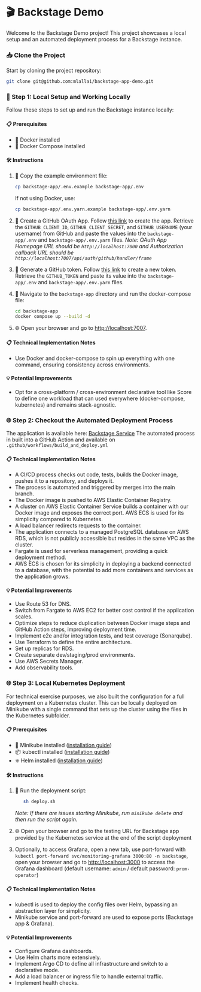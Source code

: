 # 🎬 Backstage Demo

Welcome to the Backstage Demo project! This project showcases a local setup and an automated deployment process for a Backstage instance.

### 📥 Clone the Project

Start by cloning the project repository:

```sh
git clone git@github.com:mlallai/backstage-app-demo.git
```

### 🚀 Step 1: Local Setup and Working Locally

Follow these steps to set up and run the Backstage instance locally:

#### 📋 Prerequisites

- 🐳 Docker installed
- 🐳 Docker Compose installed

#### 🛠️ Instructions

1. 📄 Copy the example environment file:

   ```sh
   cp backstage-app/.env.example backstage-app/.env
   ```

   If not using Docker, use:

   ```sh
   cp backstage-app/.env.yarn.example backstage-app/.env.yarn
   ```

2. 🔑 Create a GitHub OAuth App. Follow [this link](https://github.com/settings/applications/new) to create the app. Retrieve the `GITHUB_CLIENT_ID`, `GITHUB_CLIENT_SECRET`, and `GITHUB_USERNAME` (your username) from GitHub and paste the values into the `backstage-app/.env` and `backstage-app/.env.yarn` files.
   _Note: OAuth App Homepage URL should be `http://localhost:7000` and Authorization callback URL should be `http://localhost:7007/api/auth/github/handler/frame`_

3. 🔑 Generate a GitHub token. Follow [this link](https://github.com/settings/tokens/new) to create a new token. Retrieve the `GITHUB_TOKEN` and paste its value into the `backstage-app/.env` and `backstage-app/.env.yarn` files.

4. 📂 Navigate to the `backstage-app` directory and run the docker-compose file:
   ```sh
   cd backstage-app
   docker compose up --build -d
   ```
5. 🌐 Open your browser and go to [http://localhost:7007](http://localhost:7007).

#### 📋 Technical Implementation Notes

- Use Docker and docker-compose to spin up everything with one command, ensuring consistency across environments.

#### 💡 Potential Improvements

- Opt for a cross-platform / cross-environment declarative tool like Score to define one workload that can used everywhere (docker-compose, kubernetes) and remains stack-agnostic.

### 🌐 Step 2: Checkout the Automated Deployment Process

The application is available here: [Backstage Service](http://backstage-service-3-lb-618052225.eu-west-3.elb.amazonaws.com/)
The automated process in built into a GitHub Action and available on `.github/workflows/build_and_deploy.yml`

#### 📋 Technical Implementation Notes

- A CI/CD process checks out code, tests, builds the Docker image, pushes it to a repository, and deploys it.
- The process is automated and triggered by merges into the main branch.
- The Docker image is pushed to AWS Elastic Container Registry.
- A cluster on AWS Elastic Container Service builds a container with our Docker image and exposes the correct port. AWS ECS is used for its simplicity compared to Kubernetes.
- A load balancer redirects requests to the container.
- The application connects to a managed PostgreSQL database on AWS RDS, which is not publicly accessible but resides in the same VPC as the cluster.
- Fargate is used for serverless management, providing a quick deployment method.
- AWS ECS is chosen for its simplicity in deploying a backend connected to a database, with the potential to add more containers and services as the application grows.

#### 💡 Potential Improvements

- Use Route 53 for DNS.
- Switch from Fargate to AWS EC2 for better cost control if the application scales.
- Optimize steps to reduce duplication between Docker image steps and GitHub Action steps, improving deployment time.
- Implement e2e and/or integration tests, and test coverage (Sonarqube).
- Use Terraform to define the entire architecture.
- Set up replicas for RDS.
- Create separate dev/staging/prod environments.
- Use AWS Secrets Manager.
- Add observability tools.

### 🌐 Step 3: Local Kubernetes Deployment

For technical exercise purposes, we also built the configuration for a full deployment on a Kubernetes cluster. This can be locally deployed on Minikube with a single command that sets up the cluster using the files in the Kubernetes subfolder.

#### 📋 Prerequisites

- 🐳 Minikube installed ([installation guide](https://minikube.sigs.k8s.io/docs/start/))
- 📦 kubectl installed ([installation guide](https://kubernetes.io/docs/tasks/tools/install-kubectl/))
- ⎈ Helm installed ([installation guide](https://helm.sh/docs/intro/install/))

#### 🛠️ Instructions

1. 📜 Run the deployment script:

   ```sh
      sh deploy.sh
   ```

   _Note: If there are issues starting Minikube, run `minikube delete` and then run the script again._

2. 🌐 Open your browser and go to the testing URL for Backstage app provided by the Kubernetes service at the end of the script deployment

3. Optionally, to access Grafana, open a new tab, use port-forward with `kubectl port-forward svc/monitoring-grafana 3000:80 -n backstage`, open your browser and go to [http://localhost:3000](http://localhost:3000) to access the Grafana dashboard (default username: `admin` / default password: `prom-operator`)

#### 📋 Technical Implementation Notes

- kubectl is used to deploy the config files over Helm, bypassing an abstraction layer for simplicity.
- Minikube service and port-forward are used to expose ports (Backstage app & Grafana).

#### 💡 Potential Improvements

- Configure Grafana dashboards.
- Use Helm charts more extensively.
- Implement Argo CD to define all infrastructure and switch to a declarative mode.
- Add a load balancer or ingress file to handle external traffic.
- Implement health checks.
